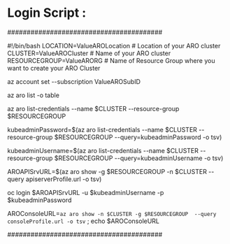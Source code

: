 # Login Script :
 
########################################
 
#!/bin/bash
LOCATION=ValueAROLocation            # Location of your ARO cluster
CLUSTER=ValueAROCluster              # Name of your ARO cluster
RESOURCEGROUP=ValueARORG             # Name of Resource Group where you want to create your ARO Cluster
 
 
az account set --subscription ValueAROSubID
 
az aro list -o table
 
az aro list-credentials --name $CLUSTER --resource-group $RESOURCEGROUP
 
kubeadminPassword=$(az aro list-credentials --name $CLUSTER --resource-group $RESOURCEGROUP --query=kubeadminPassword -o tsv)
 
kubeadminUsername=$(az aro list-credentials --name $CLUSTER --resource-group $RESOURCEGROUP --query=kubeadminUsername -o tsv)
 
AROAPISrvURL=$(az aro show -g $RESOURCEGROUP -n $CLUSTER --query apiserverProfile.url -o tsv)
 
oc login $AROAPISrvURL -u $kubeadminUsername -p $kubeadminPassword
 
AROConsoleURL=`az aro show -n $CLUSTER -g $RESOURCEGROUP  --query consoleProfile.url -o tsv` ; echo $AROConsoleURL
 
 
########################################
